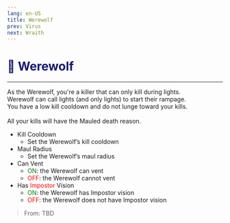 ```yaml
---
lang: en-US
title: Werewolf
prev: Virus
next: Wraith
---
```


# <font color="#191970">🐺 <b>Werewolf</b></font> <Badge text="Killing" type="tip" vertical="middle"/>
---

As the Werewolf, you're a killer that can only kill during lights.<br>
Werewolf can call lights (and only lights) to start their rampage.<br>
You have a low kill cooldown and do not lunge toward your kills.<br><br>
All your kills will have the Mauled death reason.
* Kill Cooldown
  * Set the Werewolf’s kill cooldown
* Maul Radius
  * Set the Werewolf’s maul radius
* Can Vent
  * <font color=green>ON</font>: the Werewolf can vent
  * <font color=red>OFF</font>: the Werewolf cannot vent
* Has <font color=red>Impostor</font> Vision
  * <font color=green>ON</font>: the Werewolf has Impostor vision
  * <font color=red>OFF</font>: the Werewolf does not have Impostor vision

> From: TBD